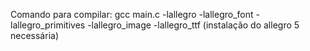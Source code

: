 Comando para compilar: gcc main.c -lallegro -lallegro_font -lallegro_primitives -lallegro_image -lallegro_ttf (instalação do allegro 5 necessária)
